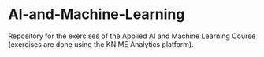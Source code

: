 # AI-and-Machine-Learning
Repository for the exercises of the Applied AI and Machine Learning Course (exercises are done using the KNIME Analytics platform).
